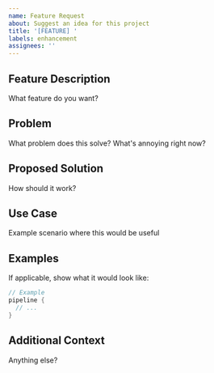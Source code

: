 ```yaml
---
name: Feature Request
about: Suggest an idea for this project
title: '[FEATURE] '
labels: enhancement
assignees: ''
---
```


## Feature Description
What feature do you want?

## Problem
What problem does this solve? What's annoying right now?

## Proposed Solution
How should it work?

## Use Case
Example scenario where this would be useful

## Examples
If applicable, show what it would look like:
```groovy
// Example
pipeline {
  // ...
}
```

## Additional Context
Anything else?
